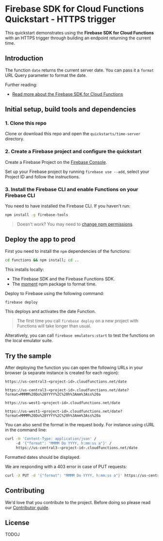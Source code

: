 # Firebase SDK for Cloud Functions Quickstart - HTTPS trigger

This quickstart demonstrates using the **Firebase SDK for Cloud Functions** with an HTTPS trigger through building an endpoint returning the current time.


## Introduction

The function `date` returns the current server date. You can pass it a `format` URL Query parameter to format the date.

Further reading:

 - [Read more about the Firebase SDK for Cloud Functions](https://firebase.google.com/docs/functions)


## Initial setup, build tools and dependencies

### 1. Clone this repo

Clone or download this repo and open the `quickstarts/time-server` directory.


### 2. Create a Firebase project and configure the quickstart

Create a Firebase Project on the [Firebase Console](https://console.firebase.google.com).

Set up your Firebase project by running `firebase use --add`, select your Project ID and follow the instructions.


### 3. Install the Firebase CLI and enable Functions on your Firebase CLI

You need to have installed the Firebase CLI. If you haven't run:

```bash
npm install -g firebase-tools
```

> Doesn't work? You may need to [change npm permissions](https://docs.npmjs.com/getting-started/fixing-npm-permissions).


## Deploy the app to prod

First you need to install the `npm` dependencies of the functions:

```bash
cd functions && npm install; cd ..
```

This installs locally:
 - The Firebase SDK and the Firebase Functions SDK.
 - The [moment](https://www.npmjs.com/package/moment) npm package to format time.

Deploy to Firebase using the following command:

```bash
firebase deploy
```

This deploys and activates the date Function.

> The first time you call `firebase deploy` on a new project with Functions will take longer than usual.


Alteratively, you can call `firebase emulators:start` to test the functions on the local emulator suite.


## Try the sample

After deploying the function you can open the following URLs in your browser (a separate instance is created for each region):

```
https://us-central3-<project-id>.cloudfunctions.net/date

https://us-central3-<project-id>.cloudfunctions.net/date?format=MMMM%20Do%20YYYY%2C%20h%3Amm%3Ass%20a

https://us-west1-<project-id>.cloudfunctions.net/date

https://us-west1-<project-id>.cloudfunctions.net/date?format=MMMM%20Do%20YYYY%2C%20h%3Amm%3Ass%20a
```

You can also send the format in the request body. For instance using cURL in the command line:

```bash
curl -H 'Content-Type: application/json' /
     -d '{"format": "MMMM Do YYYY, h:mm:ss a"}' /
     https://us-central3-<project-id>.cloudfunctions.net/date
```
Formatted dates should be displayed.

We are responding with a 403 error in case of PUT requests:

```bash
curl -X PUT -d '{"format": "MMMM Do YYYY, h:mm:ss a"}' https://us-central3-<project-id>.cloudfunctions.net/date
```


## Contributing

We'd love that you contribute to the project. Before doing so please read our [Contributor guide](../../CONTRIBUTING.md).


## License

TODOJ
